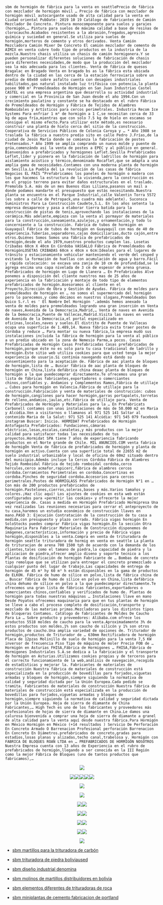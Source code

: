 
```
sbm de hormigón de fábrica para la venta en seattlePrecio de fábrica con mezclador de hormigón móvil … Precio de fábrica con mezclador de hormigón móvil autocargante usado de alta calidad para la venta en Ciudad oriental PubDate: 2019 10 19 Catálogo de fabricantes de Camión Mezclador De Concreto. Pintura monocomponente para suelos y garajes (hormigón,… Pintura para suelos de máxima calidad a base de resinas de clorocaucho.Acabados resistentes a la abrasión,fregados,agresión química y suciedad en general.Se utiliza para suelos de hormigón,morteros de cemento y otros derivados. Venta Camión Mezcladora Camión Mixer De Concreto El camión mezclador de cemento de AIMIX en venta cubre todo tipo de productos en la industria de la mezcla.Nuestro chasis utiliza un chasis de camión hormigonera.Y se pueden personalizar diferentes soluciones de fabricación de chasis para diferentes necesidades,de modo que la producción del mezclador sea la más adecuada para los clientes. Venta de fábrica de quesos Bragalac en Bragado Venta en bragado bs as la fábrica esta ubicada dentro de la ciudad en las cerca de la estación ferroviaria sobre un predio de 60x60 sobre asfalto cuenta con desagües industriales habilitados,gas natural instalado luz trifásica con potencia,la planta posee 900 m² Premoldeados de Hormigón en San Juan Industrias Castel CASTEL es una empresa argentina que desarrolla su actividad industrial y comercial en la Provincia de San Juan desde el año 1994.Con un crecimiento paulatino y constante se ha destacado en el rubro Fábrica de Premoldeados de Hormigón y Fábrica de Tejidos de Alambres Romboidales y Artísticos para cercos perimetrales. Industria Recom Ice Systems Para enfriar 1 m³ de hormigón a 1 C,se necesitan cerca de 33 kg de agua fría,mientras que con solo 7.5 kg de hielo en escamas se consigue el mismo efecto.Para utilizar este método,es necesario construir una planta de hielo cerca del sitio de la construcción. Cooperativa de Servicios Públicos de Colonia Caroya y … * Año 1988 se traslada la fábrica a nuestro predio sito en calle Pedro J.Frías,de la ciudad de Jesús María donde se comienza la fabricación de postes Pretensados.* Año 1999 se amplía comprando un nuevo molde y puente de grúa,comenzándo así la venta de postes a EPEC y al público en general. Bienvenidos a prefabricados y hormigones Leflet.Sevilla Prefabricados Leflet,líder y pionera en la fabricación de ladrillos de hormigón para aislamiento acústico y térmico,denominado Rocaflet,que se adapta a una amplia gama de necesidades.Contamos con una moderna planta de hormigón en Sevilla.La Puebla del La revolución de las casas de fábrica Negocios EL PAÍS “Prefabricamos los paneles de hormigón o madera con los que hacemos la estructura de la vivienda,pero la construcción es en el propio terreno para evitar daños estructurales en el traslado. Premolda S.A. más de un mes Buenos días Liliana,pasanos un mail a donde podamos mandarte el presupuesto que estás necesitando.Nuestra planta se encuentra en el Parque Industrial,calle Valentin Torra 5572 (es sobre a calle de Petropack,una cuadra más adelante). Suconsca Suministros Para La Construcción Caudete,S.L. En los años setenta la empresa desaparece y pasa a elaborar tierra batida para la construcción de pistas de tenis,aprovechando las instalaciones de la cerámica.Más adelante,empieza con la venta al pormayor de materiales para la construcción,saneamiento,azulejos,y ornamentación,y todo lo concerniente a la construcción. Fabrica de tubos de hormigón en Guayaquil Fábrica de tubos de hormigón en Guayaquil con mas de 40 de experiencia.Tuberías,separadores,cajas domiciliarias,ducto cajón,entre otros.Quiénes Somos Somos una fábrica de prefabricados de hormigón,desde el año 1979,nuestros productos cumplen las. Losetas Cribadas 60cm X 40cm En Córdoba VASSALLO Fábrica de Premoldeados de HormigónLOSETAS CRIBADAS 60cm x 40cm x 6cm:Ideales para el lugares de tránsito y estacionamiento vehicular manteniendo el verde del césped y evitando la formación de huellas con acumulación de agua y barro.Fácil y rápida colocación: se excava una zanja de 10 cm de profundidad,se le agrega encima una capa nivelada de 3 cm de espesor de arena gruesa. Prefabricados de hormigón en Lugo de Llanera … En Prefabricados Alve ponemos a disposición del cliente nuestros mas de 25 años de experiencia en la fabricación y montaje de todo tipo de elementos prefabricados de hormigón.Asesoramos al cliente en el Proyecto,Dirección de Obra y Gestión de Ayudas. Fábrica de moldes para premoldeados de hormigón en … no somos el supermercado del hormigón pero lo parecemos,y como décimos en nuestros slogans,Premoldeados Don Quico S.r.l es ' El Nombre Del Hormigón '.además hemos anexado la venta de moldes para premoldeados logrando una gran inserción en Venta de naves,Avenida de la Democracia,Madrid,… Venta de naves en Avenida de la Democracia,Puente de Vallecas,Madrid.Visita las naves en venta de Avenida de la Democracia,el portal especializado en oficinas,locales,naves y suelos.El distrito de Puente de Vallecas ocupa una superficie de 1.489,14. Nueva fábrica evita traer postes de Córdoba y reduce … Para montar su nueva fábrica,la empresa mudó sus instalaciones incluida la fábrica de hormigón para la venta al público a un predio ubicado en la zona de Nemesio Parma,a pocos. Casas Prefabricadas de Hormigón Casas Prefabricadas Casas prefabricadas de hormigón,porque éste no es solo para tu casa tradicional de ladrillo y hormigón.Este sitio web utiliza cookies para que usted tenga la mejor experiencia de usuario.Si continúa navegando está dando su consentimiento para la aceptación de. Fábrica de aac planta de bloques de hormigón,lista de … Buscar fábrica de aac planta de bloques de hormigón en China,lista defábrica china deaac planta de bloques de hormigón a la que puedecomprar directamente.Te ofrecemos una gran lista de fábricas fabricantes,exportadores o comerciantes chinos,confiables y. Andamios y Complementos Ramos,Fábrica de utillaje … Cubos para hormigón en Valencia.Fábrica de utillaje para la construcción.Fabricación y venta de materiales de construcción: cubos de hormigón,cangilones para hacer hormigón,garras portapalets,torretas de relleno,andamios,jaulas,etc.Fábrica de utillaje para. Venta de Prefabricados de Hormigón y Materiales para la … En Prefabricats Carbonell contamos con unas instalaciones de más de 50.000 m2 en Maria y Alcúdia.Ven a visitarnos o llamanos al 971 525 141 Saltar al contenido Maria de la Salut: 971 525 141 Alcúdia: 971 545 079 facebook instagram Buscar: Inicio. HORMIDAT Prefabricados de Hormigón Antofagasta Prefabricados: Fundaciones,cámaras eléctricas,losas,escalas,canaletas,y más productos con la mejor calidad para satisfacer todas las necesidades de tus proyectos.Hormidat SPA tiene 7 años de experiencia fabricando productos en el Norte grande de Chile. MIL ANUNCIOS.COM venta fabrica de hormigÓn Venta de fábrica de prefabricados de hormigón y planta de hormigón en activo.Cuenta con una superficie total de 22655 m2 de suelo industrial urbanizable y local de oficina de 60m2 situado dentro del municipio.Además incluye la Cercos Córdoba Fábrica de Alambres Tejido Romboidal Fábrica de tejido romboidal cordoba,cerco hercules,cerco acmafor,rapicerc,fábrica de alambres cercos córdoba.Cerramientos Perimetrales en cordoba.Concertinas en cordoba.Pinches de seguridad cordoba.Accesorios para cercos perimetrales.Postes de HORMIGLASS Prefabricados de Hormigón N°1 en … Con más de 200 productos prefabricados de hormigón.Pastelones,cierros,soleras,bases y más.Varios tamaños y colores.¡Haz clic aquí! Los ajustes de cookies en esta web están configurados para «permitir las cookies» y ofrecerte la mejor experiencia de. Casas a medida en Hormigón Prefabricado Hormipresa Una vez realizadas las reuniones necesarias para cerrar el anteproyecto de tu casa,haremos un estudio económico de construcción llaves en mano.PASO 3: Ejecución Contratación de la construcción de tu casa a medida,con presupuesto y plazo cerrado. Fábrica vigas hormigón En SoloStocks puedes comprar Fábrica vigas hormigón.En la sección Otra Maquinaria Para Fabricar Materiales de Construcción disponemos de imágenes,características,información y precio de Fábrica vigas hormigón,disponibles a la venta.Compra en venta de trituradora de hormigón seattle trituradora de hormig en venta en seattle La planta de trituracion de arena 700 1500 tph de acuerdo con la demanda de los clientes,tales como el tamano de piedra,la capacidad de piedra y la aplicacion de piedra,ofrecer amplio diseno y soporte tecnico a los Plantas de dosificación de hormigón Fabricante de … Bombas de concreto tipo remolque que se utilizan para entregar el concreto premezclado a cualquier punto del lugar de trabajo.Las capacidades de entrega de hormigón de 45 m³ hy 60 m³ h están disponibles en la gama de productos de ELKON. Fábrica de humo de sílice en polvo,lista de fábrica china de … Buscar fábrica de humo de sílice en polvo en China,lista defábrica china dehumo de sílice en polvo a la que puedecomprar directamente.Te ofrecemos una gran lista de fábricas fabricantes,exportadores o comerciantes chinos,confiables y verificados de humo de. Plantas de hormigón para todas nuestras máquinas … Instalaciones llave en mano Desde Poyatos ofrecemos maquinaria para que en tus plantas de hormigón se lleve a cabo el proceso completo de dosificación,transporte y mezclado de las materias primas.Mezcladoras para los distintos tipos de bloqueras Contamos. Catálogo de fabricantes de Moldes De Caucho Para La … Sobre producto y proveedores: Alibaba.com ofrece los productos 5518 moldes de caucho para la venta.Aproximadamente 3% de estos productos son moldes,1% son caucho de silicón y 1% son otros productos de caucho.Una amplia variedad de opciones de. Triturador de hormigón,productos de Triturador de … 630mm Rectificadora de hormigón Placa de 12pzas Molinillo de suelo de hormigón para la venta 7,5 KW inversor de frecuencia Piso Tipo de máquina de moler Precio FOB de … Hormigón en Asturias FHISA,Fábrica de Hormigones … FHISA,Fábrica de Hormigones Industriales S.A.se dedica a la fabricación y el transporte de hormigón en Asturias.Utilizamos cookies propias y de terceros para el correcto funcionamiento de la web,análisis de navegación,recogida de estadísticas y mejorar la. Fabricantes de materiales de construcción Nuestra fábrica de materiales de construcción está especializada en la producción de bovedillas para forjados,viguetas armadas y bloques de hormigón,siempre siguiendo la normativa de calidad y seguridad dictada por la Unión Europea.Cada pedido se tramita. Fabricantes de materiales de construcción Nuestra fábrica de materiales de construcción está especializada en la producción de bovedillas para forjados,viguetas armadas y bloques de hormigón,siempre siguiendo la normativa de calidad y seguridad dictada por la Unión Europea. Hoja de sierra de diamante de China Fabricantes,… High Tech es uno de los fabricantes y proveedores más profesionales de hojas de sierra de diamante en China.Le damos una calurosa bienvenida a comprar una hoja de sierra de diamante a granel de alta calidad para la venta aquí desde nuestra fábrica.Para Hormigón en México Hormigón en México (+14 resultados ) Servicio De Perforación En Concreto Armado O Barrenacion Profesional perforación Barrenacion En Concreto En Diámetros.prefabricados de concreto,gradas para estadios,losas planas y alizadas,techo canal,trabelosa y. Hormigón con FABRICA DE BLOQUES ROAN LTDA en … PREFABRICADOS DE HORMIGÓN NOSOTROS Nuestra Empresa cuenta con 13 años de Experiencia en el rubro de prefabricados de hormigón,llegando a ser conocida en la III Región como la mejor Fábrica de Bloques (uno de tantos productos que fabricamos),… 
```

<div align="center">

<a href="https://es-crusher.shibang-china.com/github&k=sbm+de+hormig%C3%B3n+de+f%C3%A1brica+para+la+venta+en+seattle"><img src="https://static.shibang-china.com/es/crusher/logo.jpg"></a>

<a href="https://es-crusher.shibang-china.com/github&k=sbm+de+hormig%C3%B3n+de+f%C3%A1brica+para+la+venta+en+seattle"><img src="https://static.shibang-china.com/es/crusher/index.jpg"></a><a href="https://es-crusher.shibang-china.com/material.htmlgithub&k=sbm+de+hormig%C3%B3n+de+f%C3%A1brica+para+la+venta+en+seattle"><img src="https://static.shibang-china.com/es/crusher/material.jpg"></a><a href="https://es-crusher.shibang-china.com/application.htmlgithub&k=sbm+de+hormig%C3%B3n+de+f%C3%A1brica+para+la+venta+en+seattle"><img src="https://static.shibang-china.com/es/crusher/application.jpg"></a><a href="https://es-crusher.shibang-china.com/aboutus.htmlgithub&k=sbm+de+hormig%C3%B3n+de+f%C3%A1brica+para+la+venta+en+seattle"><img src="https://static.shibang-china.com/es/crusher/aboutus.jpg"></a><a href="https://es-crusher.shibang-china.com/contact.htmlgithub&k=sbm+de+hormig%C3%B3n+de+f%C3%A1brica+para+la+venta+en+seattle"><img src="https://static.shibang-china.com/es/crusher/contact.jpg"></a>

<a href="https://es-crusher.shibang-china.com/github&k=sbm+de+hormig%C3%B3n+de+f%C3%A1brica+para+la+venta+en+seattle"><img src="https://static.shibang-china.com/es/crusher/banner.jpg"></a>

<a href="https://swt.shibang-china.com/github&k=sbm+de+hormig%C3%B3n+de+f%C3%A1brica+para+la+venta+en+seattle"><img src="https://static.shibang-china.com/es/crusher/text.jpg"></a>

<a href="https://swt.shibang-china.com/github&k=sbm+de+hormig%C3%B3n+de+f%C3%A1brica+para+la+venta+en+seattle"><img src="https://static.shibang-china.com/es/crusher/chat.jpg"></a><a href="https://es-crusher.shibang-china.com/contact.htmlgithub&k=sbm+de+hormig%C3%B3n+de+f%C3%A1brica+para+la+venta+en+seattle"><img src="https://static.shibang-china.com/es/crusher/message.jpg"></a>

<a href="https://es-crusher.shibang-china.com/products/pe.htmlgithub&k=sbm+de+hormig%C3%B3n+de+f%C3%A1brica+para+la+venta+en+seattle"><img src="https://static.shibang-china.com/es/crusher/pe.jpg"></a><a href="https://es-crusher.shibang-china.com/products/pf.htmlgithub&k=sbm+de+hormig%C3%B3n+de+f%C3%A1brica+para+la+venta+en+seattle"><img src="https://static.shibang-china.com/es/crusher/pf.jpg"></a>

<a href="https://es-crusher.shibang-china.com/products/hpt.htmlgithub&k=sbm+de+hormig%C3%B3n+de+f%C3%A1brica+para+la+venta+en+seattle"><img src="https://static.shibang-china.com/es/crusher/hpt.jpg"></a><a href="https://es-crusher.shibang-china.com/products/vsi.htmlgithub&k=sbm+de+hormig%C3%B3n+de+f%C3%A1brica+para+la+venta+en+seattle"><img src="https://static.shibang-china.com/es/crusher/vsi.jpg"></a>

<a href="https://es-crusher.shibang-china.com/products/klv.htmlgithub&k=sbm+de+hormig%C3%B3n+de+f%C3%A1brica+para+la+venta+en+seattle"><img src="https://static.shibang-china.com/es/crusher/klv.jpg"></a><a href="https://es-crusher.shibang-china.com/products/portable.htmlgithub&k=sbm+de+hormig%C3%B3n+de+f%C3%A1brica+para+la+venta+en+seattle"><img src="https://static.shibang-china.com/es/crusher/portable.jpg"></a>

<a href="https://swt.shibang-china.com/github&k=sbm+de+hormig%C3%B3n+de+f%C3%A1brica+para+la+venta+en+seattle"><img src="https://static.shibang-china.com/es/crusher/case.jpg"></a>

</div>


* [sbm martillos para la trituradora de carbón](sbm%20martillos%20para%20la%20trituradora%20de%20carb%C3%B3n.md)

* [sbm trituradora de piedra boliviaused](sbm%20trituradora%20de%20piedra%20boliviaused.md)

* [sbm diseño industrial denomina](sbm%20dise%C3%B1o%20industrial%20denomina.md)

* [sbm molinos de martillos distribuidores en bolivia](sbm%20molinos%20de%20martillos%20distribuidores%20en%20bolivia.md)

* [sbm elementos diferentes de trituradoras de roca](sbm%20elementos%20diferentes%20de%20trituradoras%20de%20roca.md)

* [sbm miniplantas de cemento fabricacion de portland](sbm%20miniplantas%20de%20cemento%20fabricacion%20de%20portland.md)